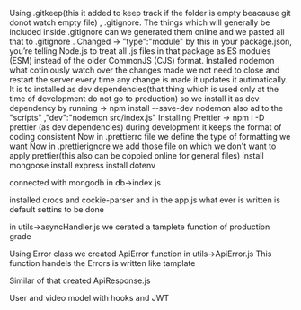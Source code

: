 Using .gitkeep(this it added to keep track if the folder is empty beacause git donot watch empty file) , .gitignore.
The things which will generally be included inside .gitignore can we generated them online and we pasted all that to .gitignore .
Changed -> "type":"module" by this in your package.json, you’re telling Node.js to treat all .js files in that package as ES modules (ESM) instead of the older CommonJS (CJS) format.
Installed nodemon what cotiniously watch over the changes made we not need to close and restart the server every time any change is made it updates it autimatically. It is to installed as dev dependencies(that thing which is used only at the time of development do not go to production) so we install it as dev dependency by running -> npm install --save-dev nodemon also ad to the "scripts" ,"dev":"nodemon src/index.js"
Installing Prettier -> npm i -D prettier (as dev dependencies) during development it keeps the format of coding consistent
Now in .prettierrc file we define the type of formatting we want 
Now in .prettierignore we add those file on which we don't want to apply prettier(this also can be coppied online for general files)
install mongoose
install express
install dotenv

connected with mongodb in db->index.js

installed crocs and cockie-parser and in the app.js what ever is written is default settins to be done

in utils->asyncHandler.js we cerated a tamplete function of production grade

Using Error class we created ApiError function in utils->ApiError.js
This function handels the Errors is written like tamplate

Similar of that created ApiResponse.js

User and video model with hooks and JWT